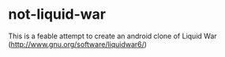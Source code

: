 not-liquid-war
==============

This is a feable attempt to create an android clone of Liquid War (http://www.gnu.org/software/liquidwar6/)